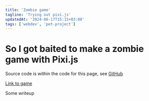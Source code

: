 ```yaml
---
title: 'Zombie game'
tagline: 'Trying out pixi.js'
updatedAt: '2024-06-17T15:15+03:00'
tags: ['webdev', 'pet-project']
---
```


# So I got baited to make a zombie game with Pixi.js

Source code is within the code for this page, see
[GitHub](https://github.com/haihala/haihala.github.io)

[Link to game](/zombie-game)

Some writeup
